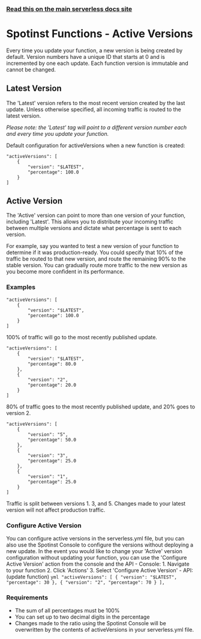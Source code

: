 <!--
title: Serverless Framework - Spotinst Functions Guide - Active Versions
menuText: Active Versions
menuOrder: 12
description: How to set which versions to deploy
layout: Doc
-->

<!-- DOCS-SITE-LINK:START automatically generated -->
### [Read this on the main serverless docs site](https://www.serverless.com/framework/docs/providers/spotinst/guide/active-versions)
<!-- DOCS-SITE-LINK:END -->

# Spotinst Functions - Active Versions

Every time you update your function, a new version is being created by default. Version numbers have a unique ID that starts at 0 and is incremented by one each update. Each function version is immutable and cannot be changed. 

## Latest Version
The 'Latest' version refers to the most recent version created by the last update. Unless otherwise specified, all incoming traffic is routed to the latest version. 

*Please note: the 'Latest' tag will point to a different version number each and every time you update your function.*

Default configuration for activeVersions when a new function is created:
```
"activeVersions": [
	{
		"version": "$LATEST",
		"percentage": 100.0
	}
]
```

## Active Version
The 'Active' version can point to more than one version of your function, including 'Latest'. This allows you to distribute your incoming traffic between multiple versions and dictate what percentage is sent to each version.

For example, say you wanted to test a new version of your function to determine if it was production-ready. You could specify that 10% of the traffic be routed to that new version, and route the remaining 90% to the stable version. You can gradually route more traffic to the new version as you become more confident in its performance.

### Examples
```
"activeVersions": [
	{
		"version": "$LATEST",
		"percentage": 100.0
	}
]
```

100% of traffic will go to the most recently published update.

```
"activeVersions": [
	{
		"version": "$LATEST",
		"percentage": 80.0
	},
	{
		"version": "2",
		"percentage": 20.0
	}
]
```
80% of traffic goes to the most recently published update, and 20% goes to version 2.

```
"activeVersions": [
	{
		"version": "5",
		"percentage": 50.0
	},
	{
		"version": "3",
		"percentage": 25.0
	},
	{
		"version": "1",
		"percentage": 25.0
	}
]
```
Traffic is split between versions 1. 3, and 5. Changes made to your latest version will not affect production traffic.

### Configure Active Version
You can configure active versions in the serverless.yml file, but you can also use the Spotinst Console to configure the versions without deploying a new update. In the event you would like to change your 'Active' version configuration without updating your function, you can use the 'Configure Active Version' action from the console and the API
		- Console:
		1. Navigate to your function
		2. Click 'Actions'
		3. Select 'Configure Active Version'
		- API: (update function)
		```yml
		"activeVersions": [
      			{
        			"version": "$LATEST",
        			"percentage": 30
      			},
      			{
        			"version": "2",
        			"percentage": 70
      			}
    		],
    	```

### Requirements
- The sum of all percentages must be 100%
- You can set up to two decimal digits in the percentage
- Changes made to the ratio using the Spotinst Console will be overwritten by the contents of activeVersions in your serverless.yml file.
